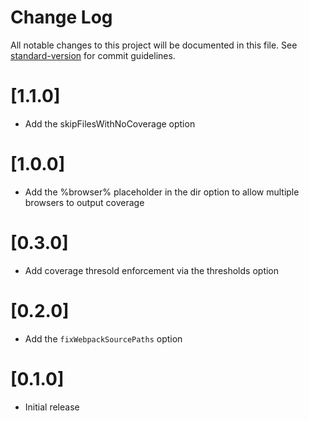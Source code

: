 # Change Log

All notable changes to this project will be documented in this file. See [standard-version](https://github.com/conventional-changelog/standard-version) for commit guidelines.

<a name="1.1.0"></a>
# [1.1.0]

* Add the skipFilesWithNoCoverage option

<a name="1.0.0"></a>
# [1.0.0]

* Add the %browser% placeholder in the dir option to allow multiple browsers to output coverage

<a name="0.3.0"></a>
# [0.3.0]

* Add coverage thresold enforcement via the thresholds option

<a name="0.2.0"></a>
# [0.2.0]

* Add the `fixWebpackSourcePaths` option

<a name="0.1.0"></a>
# [0.1.0]

* Initial release